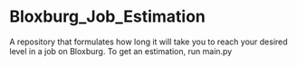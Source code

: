 # Bloxburg_Job_Estimation
A repository that formulates how long it will take you to reach your desired level in a job on Bloxburg.
To get an estimation, run main.py
